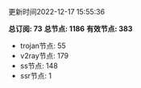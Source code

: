 更新时间2022-12-17 15:55:36

**总订阅: 73**
**总节点: 1186**
**有效节点: 383**
- trojan节点: 55
- v2ray节点: 179
- ss节点: 148
- ssr节点: 1
